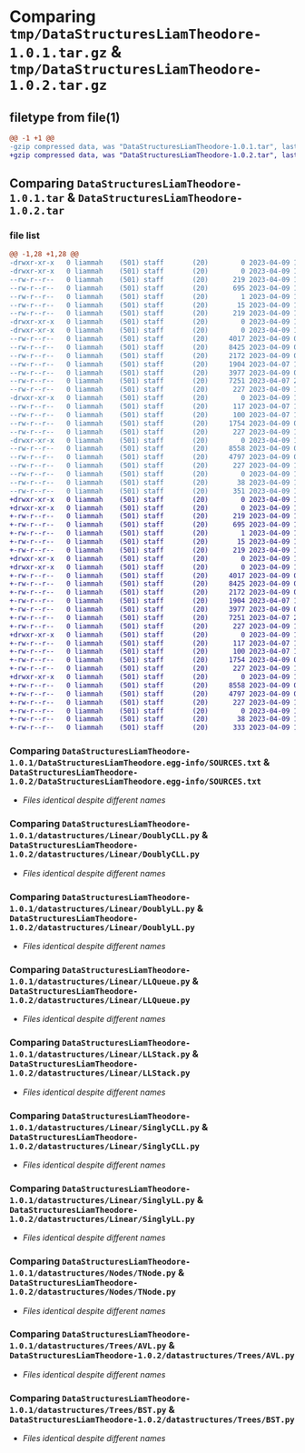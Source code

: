 # Comparing `tmp/DataStructuresLiamTheodore-1.0.1.tar.gz` & `tmp/DataStructuresLiamTheodore-1.0.2.tar.gz`

## filetype from file(1)

```diff
@@ -1 +1 @@
-gzip compressed data, was "DataStructuresLiamTheodore-1.0.1.tar", last modified: Sun Apr  9 19:40:39 2023, max compression
+gzip compressed data, was "DataStructuresLiamTheodore-1.0.2.tar", last modified: Sun Apr  9 19:55:47 2023, max compression
```

## Comparing `DataStructuresLiamTheodore-1.0.1.tar` & `DataStructuresLiamTheodore-1.0.2.tar`

### file list

```diff
@@ -1,28 +1,28 @@
-drwxr-xr-x   0 liammah    (501) staff       (20)        0 2023-04-09 19:40:39.513945 DataStructuresLiamTheodore-1.0.1/
-drwxr-xr-x   0 liammah    (501) staff       (20)        0 2023-04-09 19:40:39.507699 DataStructuresLiamTheodore-1.0.1/DataStructuresLiamTheodore.egg-info/
--rw-r--r--   0 liammah    (501) staff       (20)      219 2023-04-09 19:40:39.000000 DataStructuresLiamTheodore-1.0.1/DataStructuresLiamTheodore.egg-info/PKG-INFO
--rw-r--r--   0 liammah    (501) staff       (20)      695 2023-04-09 19:40:39.000000 DataStructuresLiamTheodore-1.0.1/DataStructuresLiamTheodore.egg-info/SOURCES.txt
--rw-r--r--   0 liammah    (501) staff       (20)        1 2023-04-09 19:40:39.000000 DataStructuresLiamTheodore-1.0.1/DataStructuresLiamTheodore.egg-info/dependency_links.txt
--rw-r--r--   0 liammah    (501) staff       (20)       15 2023-04-09 19:40:39.000000 DataStructuresLiamTheodore-1.0.1/DataStructuresLiamTheodore.egg-info/top_level.txt
--rw-r--r--   0 liammah    (501) staff       (20)      219 2023-04-09 19:40:39.513494 DataStructuresLiamTheodore-1.0.1/PKG-INFO
-drwxr-xr-x   0 liammah    (501) staff       (20)        0 2023-04-09 19:40:39.507956 DataStructuresLiamTheodore-1.0.1/datastructures/
-drwxr-xr-x   0 liammah    (501) staff       (20)        0 2023-04-09 19:40:39.510538 DataStructuresLiamTheodore-1.0.1/datastructures/Linear/
--rw-r--r--   0 liammah    (501) staff       (20)     4017 2023-04-09 02:22:21.000000 DataStructuresLiamTheodore-1.0.1/datastructures/Linear/DoublyCLL.py
--rw-r--r--   0 liammah    (501) staff       (20)     8425 2023-04-09 01:57:51.000000 DataStructuresLiamTheodore-1.0.1/datastructures/Linear/DoublyLL.py
--rw-r--r--   0 liammah    (501) staff       (20)     2172 2023-04-09 03:32:44.000000 DataStructuresLiamTheodore-1.0.1/datastructures/Linear/LLQueue.py
--rw-r--r--   0 liammah    (501) staff       (20)     1904 2023-04-07 16:54:07.000000 DataStructuresLiamTheodore-1.0.1/datastructures/Linear/LLStack.py
--rw-r--r--   0 liammah    (501) staff       (20)     3977 2023-04-09 03:41:36.000000 DataStructuresLiamTheodore-1.0.1/datastructures/Linear/SinglyCLL.py
--rw-r--r--   0 liammah    (501) staff       (20)     7251 2023-04-07 23:11:54.000000 DataStructuresLiamTheodore-1.0.1/datastructures/Linear/SinglyLL.py
--rw-r--r--   0 liammah    (501) staff       (20)      227 2023-04-09 19:27:46.000000 DataStructuresLiamTheodore-1.0.1/datastructures/Linear/__init__.py
-drwxr-xr-x   0 liammah    (501) staff       (20)        0 2023-04-09 19:40:39.511977 DataStructuresLiamTheodore-1.0.1/datastructures/Nodes/
--rw-r--r--   0 liammah    (501) staff       (20)      117 2023-04-07 16:52:52.000000 DataStructuresLiamTheodore-1.0.1/datastructures/Nodes/DoublyNode.py
--rw-r--r--   0 liammah    (501) staff       (20)      100 2023-04-07 16:52:52.000000 DataStructuresLiamTheodore-1.0.1/datastructures/Nodes/SinglyNode.py
--rw-r--r--   0 liammah    (501) staff       (20)     1754 2023-04-09 06:13:40.000000 DataStructuresLiamTheodore-1.0.1/datastructures/Nodes/TNode.py
--rw-r--r--   0 liammah    (501) staff       (20)      227 2023-04-09 19:27:42.000000 DataStructuresLiamTheodore-1.0.1/datastructures/Nodes/__init__.py
-drwxr-xr-x   0 liammah    (501) staff       (20)        0 2023-04-09 19:40:39.513058 DataStructuresLiamTheodore-1.0.1/datastructures/Trees/
--rw-r--r--   0 liammah    (501) staff       (20)     8558 2023-04-09 06:13:40.000000 DataStructuresLiamTheodore-1.0.1/datastructures/Trees/AVL.py
--rw-r--r--   0 liammah    (501) staff       (20)     4797 2023-04-09 06:13:40.000000 DataStructuresLiamTheodore-1.0.1/datastructures/Trees/BST.py
--rw-r--r--   0 liammah    (501) staff       (20)      227 2023-04-09 19:27:51.000000 DataStructuresLiamTheodore-1.0.1/datastructures/Trees/__init__.py
--rw-r--r--   0 liammah    (501) staff       (20)        0 2023-04-09 19:39:37.000000 DataStructuresLiamTheodore-1.0.1/datastructures/__init__.py
--rw-r--r--   0 liammah    (501) staff       (20)       38 2023-04-09 19:40:39.514023 DataStructuresLiamTheodore-1.0.1/setup.cfg
--rw-r--r--   0 liammah    (501) staff       (20)      351 2023-04-09 19:40:31.000000 DataStructuresLiamTheodore-1.0.1/setup.py
+drwxr-xr-x   0 liammah    (501) staff       (20)        0 2023-04-09 19:55:47.520237 DataStructuresLiamTheodore-1.0.2/
+drwxr-xr-x   0 liammah    (501) staff       (20)        0 2023-04-09 19:55:47.513888 DataStructuresLiamTheodore-1.0.2/DataStructuresLiamTheodore.egg-info/
+-rw-r--r--   0 liammah    (501) staff       (20)      219 2023-04-09 19:55:47.000000 DataStructuresLiamTheodore-1.0.2/DataStructuresLiamTheodore.egg-info/PKG-INFO
+-rw-r--r--   0 liammah    (501) staff       (20)      695 2023-04-09 19:55:47.000000 DataStructuresLiamTheodore-1.0.2/DataStructuresLiamTheodore.egg-info/SOURCES.txt
+-rw-r--r--   0 liammah    (501) staff       (20)        1 2023-04-09 19:55:47.000000 DataStructuresLiamTheodore-1.0.2/DataStructuresLiamTheodore.egg-info/dependency_links.txt
+-rw-r--r--   0 liammah    (501) staff       (20)       15 2023-04-09 19:55:47.000000 DataStructuresLiamTheodore-1.0.2/DataStructuresLiamTheodore.egg-info/top_level.txt
+-rw-r--r--   0 liammah    (501) staff       (20)      219 2023-04-09 19:55:47.520006 DataStructuresLiamTheodore-1.0.2/PKG-INFO
+drwxr-xr-x   0 liammah    (501) staff       (20)        0 2023-04-09 19:55:47.514091 DataStructuresLiamTheodore-1.0.2/datastructures/
+drwxr-xr-x   0 liammah    (501) staff       (20)        0 2023-04-09 19:55:47.516930 DataStructuresLiamTheodore-1.0.2/datastructures/Linear/
+-rw-r--r--   0 liammah    (501) staff       (20)     4017 2023-04-09 02:22:21.000000 DataStructuresLiamTheodore-1.0.2/datastructures/Linear/DoublyCLL.py
+-rw-r--r--   0 liammah    (501) staff       (20)     8425 2023-04-09 01:57:51.000000 DataStructuresLiamTheodore-1.0.2/datastructures/Linear/DoublyLL.py
+-rw-r--r--   0 liammah    (501) staff       (20)     2172 2023-04-09 03:32:44.000000 DataStructuresLiamTheodore-1.0.2/datastructures/Linear/LLQueue.py
+-rw-r--r--   0 liammah    (501) staff       (20)     1904 2023-04-07 16:54:07.000000 DataStructuresLiamTheodore-1.0.2/datastructures/Linear/LLStack.py
+-rw-r--r--   0 liammah    (501) staff       (20)     3977 2023-04-09 03:41:36.000000 DataStructuresLiamTheodore-1.0.2/datastructures/Linear/SinglyCLL.py
+-rw-r--r--   0 liammah    (501) staff       (20)     7251 2023-04-07 23:11:54.000000 DataStructuresLiamTheodore-1.0.2/datastructures/Linear/SinglyLL.py
+-rw-r--r--   0 liammah    (501) staff       (20)      227 2023-04-09 19:27:46.000000 DataStructuresLiamTheodore-1.0.2/datastructures/Linear/__init__.py
+drwxr-xr-x   0 liammah    (501) staff       (20)        0 2023-04-09 19:55:47.518432 DataStructuresLiamTheodore-1.0.2/datastructures/Nodes/
+-rw-r--r--   0 liammah    (501) staff       (20)      117 2023-04-07 16:52:52.000000 DataStructuresLiamTheodore-1.0.2/datastructures/Nodes/DoublyNode.py
+-rw-r--r--   0 liammah    (501) staff       (20)      100 2023-04-07 16:52:52.000000 DataStructuresLiamTheodore-1.0.2/datastructures/Nodes/SinglyNode.py
+-rw-r--r--   0 liammah    (501) staff       (20)     1754 2023-04-09 06:13:40.000000 DataStructuresLiamTheodore-1.0.2/datastructures/Nodes/TNode.py
+-rw-r--r--   0 liammah    (501) staff       (20)      227 2023-04-09 19:27:42.000000 DataStructuresLiamTheodore-1.0.2/datastructures/Nodes/__init__.py
+drwxr-xr-x   0 liammah    (501) staff       (20)        0 2023-04-09 19:55:47.519545 DataStructuresLiamTheodore-1.0.2/datastructures/Trees/
+-rw-r--r--   0 liammah    (501) staff       (20)     8558 2023-04-09 06:13:40.000000 DataStructuresLiamTheodore-1.0.2/datastructures/Trees/AVL.py
+-rw-r--r--   0 liammah    (501) staff       (20)     4797 2023-04-09 06:13:40.000000 DataStructuresLiamTheodore-1.0.2/datastructures/Trees/BST.py
+-rw-r--r--   0 liammah    (501) staff       (20)      227 2023-04-09 19:27:51.000000 DataStructuresLiamTheodore-1.0.2/datastructures/Trees/__init__.py
+-rw-r--r--   0 liammah    (501) staff       (20)        0 2023-04-09 19:39:37.000000 DataStructuresLiamTheodore-1.0.2/datastructures/__init__.py
+-rw-r--r--   0 liammah    (501) staff       (20)       38 2023-04-09 19:55:47.520315 DataStructuresLiamTheodore-1.0.2/setup.cfg
+-rw-r--r--   0 liammah    (501) staff       (20)      333 2023-04-09 19:55:43.000000 DataStructuresLiamTheodore-1.0.2/setup.py
```

### Comparing `DataStructuresLiamTheodore-1.0.1/DataStructuresLiamTheodore.egg-info/SOURCES.txt` & `DataStructuresLiamTheodore-1.0.2/DataStructuresLiamTheodore.egg-info/SOURCES.txt`

 * *Files identical despite different names*

### Comparing `DataStructuresLiamTheodore-1.0.1/datastructures/Linear/DoublyCLL.py` & `DataStructuresLiamTheodore-1.0.2/datastructures/Linear/DoublyCLL.py`

 * *Files identical despite different names*

### Comparing `DataStructuresLiamTheodore-1.0.1/datastructures/Linear/DoublyLL.py` & `DataStructuresLiamTheodore-1.0.2/datastructures/Linear/DoublyLL.py`

 * *Files identical despite different names*

### Comparing `DataStructuresLiamTheodore-1.0.1/datastructures/Linear/LLQueue.py` & `DataStructuresLiamTheodore-1.0.2/datastructures/Linear/LLQueue.py`

 * *Files identical despite different names*

### Comparing `DataStructuresLiamTheodore-1.0.1/datastructures/Linear/LLStack.py` & `DataStructuresLiamTheodore-1.0.2/datastructures/Linear/LLStack.py`

 * *Files identical despite different names*

### Comparing `DataStructuresLiamTheodore-1.0.1/datastructures/Linear/SinglyCLL.py` & `DataStructuresLiamTheodore-1.0.2/datastructures/Linear/SinglyCLL.py`

 * *Files identical despite different names*

### Comparing `DataStructuresLiamTheodore-1.0.1/datastructures/Linear/SinglyLL.py` & `DataStructuresLiamTheodore-1.0.2/datastructures/Linear/SinglyLL.py`

 * *Files identical despite different names*

### Comparing `DataStructuresLiamTheodore-1.0.1/datastructures/Nodes/TNode.py` & `DataStructuresLiamTheodore-1.0.2/datastructures/Nodes/TNode.py`

 * *Files identical despite different names*

### Comparing `DataStructuresLiamTheodore-1.0.1/datastructures/Trees/AVL.py` & `DataStructuresLiamTheodore-1.0.2/datastructures/Trees/AVL.py`

 * *Files identical despite different names*

### Comparing `DataStructuresLiamTheodore-1.0.1/datastructures/Trees/BST.py` & `DataStructuresLiamTheodore-1.0.2/datastructures/Trees/BST.py`

 * *Files identical despite different names*

